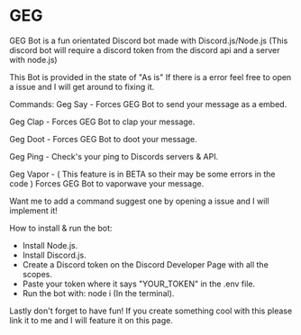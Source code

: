 # GEG
GEG Bot is a fun orientated Discord bot made with Discord.js/Node.js (This discord bot will require a discord token from the discord api and a server with node.js)

This Bot is provided in the state of "As is" If there is a error feel free to open a issue and I will get around to fixing it.

Commands:
Geg Say - Forces GEG Bot to send your message as a embed.

Geg Clap - Forces GEG Bot to clap your message.

Geg Doot - Forces GEG Bot to doot your message.

Geg Ping - Check's your ping to Discords servers & API.

Geg Vapor - ( This feature is in BETA so their may be some errors in the code ) Forces GEG Bot to vaporwave your message.

Want me to add a command suggest one by opening a issue and I will implement it!

How to install & run the bot:
- Install Node.js.
- Install Discord.js.
- Create a Discord token on the Discord Developer Page with all the scopes.
- Paste your token where it says "YOUR_TOKEN" in the .env file.
- Run the bot with: node i (In the terminal).

Lastly don't forget to have fun! If you create something cool with this please link it to me and I will feature it on this page.
